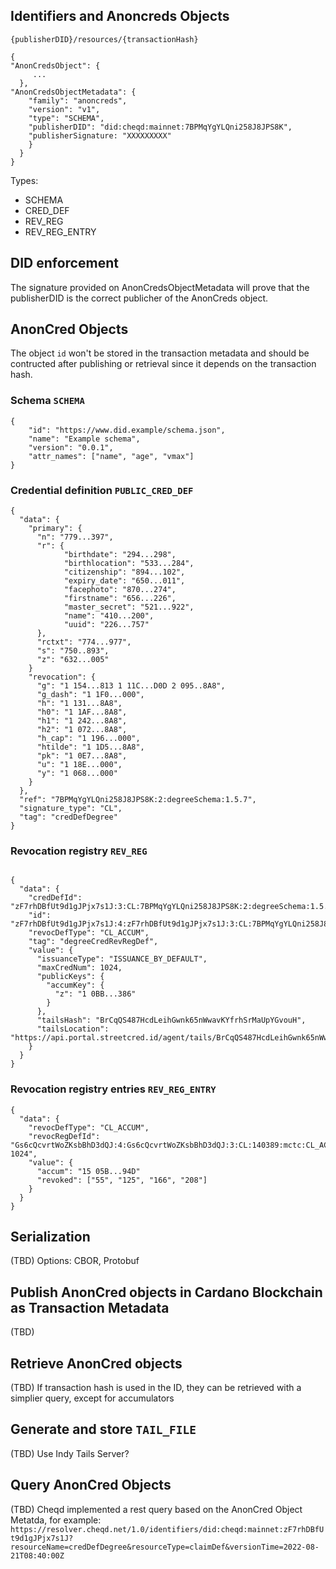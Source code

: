 ## Identifiers and Anoncreds Objects
`{publisherDID}/resources/{transactionHash}`

```
{
"AnonCredsObject": {
     ...
  },
"AnonCredsObjectMetadata": {
    "family": "anoncreds",
    "version": "v1",
    "type": "SCHEMA",
    "publisherDID": "did:cheqd:mainnet:7BPMqYgYLQni258J8JPS8K",
    "publisherSignature: "XXXXXXXXX"
    }
  }
}
```
Types:
- SCHEMA
- CRED_DEF
- REV_REG
- REV_REG_ENTRY


## DID enforcement
The signature provided on AnonCredsObjectMetadata will prove that the publisherDID is the correct publicher of the AnonCreds object.

## AnonCred Objects
The object `id` won't be stored in the transaction metadata and should be contructed after publishing or retrieval since it depends on the transaction hash.


### Schema `SCHEMA`
```
{
    "id": "https://www.did.example/schema.json",
    "name": "Example schema",
    "version": "0.0.1",
    "attr_names": ["name", "age", "vmax"]
}
```

### Credential definition `PUBLIC_CRED_DEF`
```
{
  "data": {
    "primary": {
      "n": "779...397",
      "r": {
            "birthdate": "294...298",
            "birthlocation": "533...284",
            "citizenship": "894...102",
            "expiry_date": "650...011",
            "facephoto": "870...274",
            "firstname": "656...226",
            "master_secret": "521...922",
            "name": "410...200",
            "uuid": "226...757"
      },
      "rctxt": "774...977",
      "s": "750..893",
      "z": "632...005"
    }
    "revocation": {
      "g": "1 154...813 1 11C...D0D 2 095..8A8",
      "g_dash": "1 1F0...000",
      "h": "1 131...8A8",
      "h0": "1 1AF...8A8",
      "h1": "1 242...8A8",
      "h2": "1 072...8A8",
      "h_cap": "1 196...000",
      "htilde": "1 1D5...8A8",
      "pk": "1 0E7...8A8",
      "u": "1 18E...000",
      "y": "1 068...000"
    }
  },
  "ref": "7BPMqYgYLQni258J8JPS8K:2:degreeSchema:1.5.7",
  "signature_type": "CL",
  "tag": "credDefDegree"
}
```



### Revocation registry `REV_REG`
```

{
  "data": {
    "credDefId": "zF7rhDBfUt9d1gJPjx7s1J:3:CL:7BPMqYgYLQni258J8JPS8K:2:degreeSchema:1.5.7:credDefDegree",
    "id": "zF7rhDBfUt9d1gJPjx7s1J:4:zF7rhDBfUt9d1gJPjx7s1J:3:CL:7BPMqYgYLQni258J8JPS8K:2:degreeSchema:1.5.7:credDefDegree:CL_ACCUM:degreeCredRevRegDef",
    "revocDefType": "CL_ACCUM",
    "tag": "degreeCredRevRegDef",
    "value": {
      "issuanceType": "ISSUANCE_BY_DEFAULT",
      "maxCredNum": 1024,
      "publicKeys": {
        "accumKey": {
          "z": "1 0BB...386"
        }
      },
      "tailsHash": "BrCqQS487HcdLeihGwnk65nWwavKYfrhSrMaUpYGvouH",
      "tailsLocation": "https://api.portal.streetcred.id/agent/tails/BrCqQS487HcdLeihGwnk65nWwavKYfrhSrMaUpYGvouH"
    }
  }
}
```


### Revocation registry entries `REV_REG_ENTRY`
```
{
  "data": {
    "revocDefType": "CL_ACCUM",
    "revocRegDefId": "Gs6cQcvrtWoZKsbBhD3dQJ:4:Gs6cQcvrtWoZKsbBhD3dQJ:3:CL:140389:mctc:CL_ACCUM:1-1024",
    "value": {
      "accum": "15 05B...94D"
      "revoked": ["55", "125", "166", "208"]
    }
  }
}
```

## Serialization
(TBD)
Options: CBOR, Protobuf


## Publish AnonCred objects in Cardano Blockchain as Transaction Metadata
(TBD)

## Retrieve AnonCred objects
(TBD)
If transaction hash is used in the ID, they can be retrieved with a simplier query, except for accumulators

## Generate and store `TAIL_FILE`
(TBD)
Use Indy Tails Server?

## Query AnonCred Objects
(TBD)
Cheqd implemented a rest query based on the AnonCred Object Metatda, for example:
`https://resolver.cheqd.net/1.0/identifiers/did:cheqd:mainnet:zF7rhDBfUt9d1gJPjx7s1J?resourceName=credDefDegree&resourceType=claimDef&versionTime=2022-08-21T08:40:00Z`
